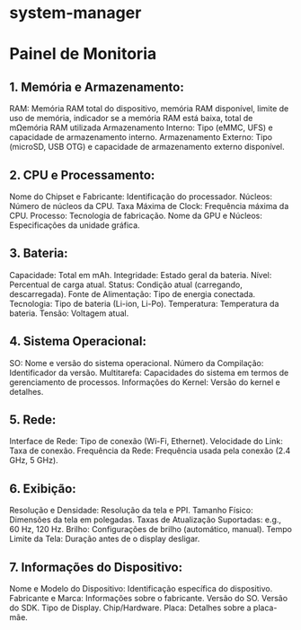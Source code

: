# system-manager


# Painel de Monitoria

## 1. Memória e Armazenamento:
   RAM: Memória RAM total do dispositivo, memória RAM disponível, limite de uso de memória, indicador se a memória RAM está baixa, total de mΩemória RAM utilizada
   Armazenamento Interno: Tipo (eMMC, UFS) e capacidade de armazenamento interno.
   Armazenamento Externo: Tipo (microSD, USB OTG) e capacidade de armazenamento externo disponível.

## 2. CPU e Processamento:
   Nome do Chipset e Fabricante: Identificação do processador.
   Núcleos: Número de núcleos da CPU.
   Taxa Máxima de Clock: Frequência máxima da CPU.
   Processo: Tecnologia de fabricação.
   Nome da GPU e Núcleos: Especificações da unidade gráfica.

## 3. Bateria:
   Capacidade: Total em mAh.
   Integridade: Estado geral da bateria.
   Nível: Percentual de carga atual.
   Status: Condição atual (carregando, descarregada).
   Fonte de Alimentação: Tipo de energia conectada.
   Tecnologia: Tipo de bateria (Li-ion, Li-Po).
   Temperatura: Temperatura da bateria.
   Tensão: Voltagem atual.

## 4. Sistema Operacional:
   SO: Nome e versão do sistema operacional.
   Número da Compilação: Identificador da versão.
   Multitarefa: Capacidades do sistema em termos de gerenciamento de processos.
   Informações do Kernel: Versão do kernel e detalhes.

## 5. Rede:
   Interface de Rede: Tipo de conexão (Wi-Fi, Ethernet).
   Velocidade do Link: Taxa de conexão.
   Frequência da Rede: Frequência usada pela conexão (2.4 GHz, 5 GHz).

## 6. Exibição:
   Resolução e Densidade: Resolução da tela e PPI.
   Tamanho Físico: Dimensões da tela em polegadas.
   Taxas de Atualização Suportadas: e.g., 60 Hz, 120 Hz.
   Brilho: Configurações de brilho (automático, manual).
   Tempo Limite da Tela: Duração antes de o display desligar.

## 7. Informações do Dispositivo:
   Nome e Modelo do Dispositivo: Identificação específica do dispositivo.
   Fabricante e Marca: Informações sobre o fabricante.
   Versão do SO.
   Versão do SDK.
   Tipo de Display.
   Chip/Hardware.
   Placa: Detalhes sobre a placa-mãe.